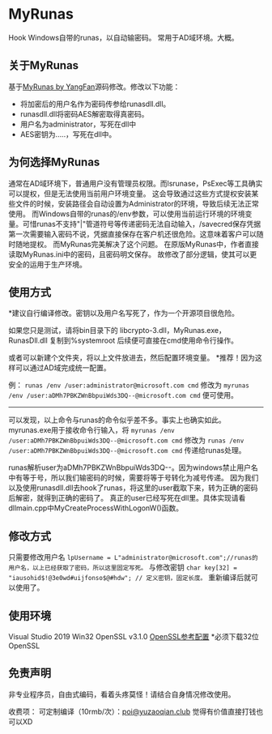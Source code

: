 # MyRunas
Hook Windows自带的runas，以自动输密码。
常用于AD域环境。大概。

## 关于MyRunas
基于[MyRunas by YangFan](https://bbs.kanxue.com/thread-185411.htm)源码修改。修改以下功能：
- 将加密后的用户名作为密码传参给runasdll.dll。
- runasdll.dll将密码AES解密取得真密码。
- 用户名为administrator，写死在dll中
- AES密钥为.....，写死在dll中。

## 为何选择MyRunas
通常在AD域环境下，普通用户没有管理员权限。而lsrunase，PsExec等工具确实可以提权，但是无法使用当前用户环境变量。
这会导致通过这些方式提权安装某些文件的时候，安装路径会自动设置为Administrator的环境，导致后续无法正常使用。
而Windows自带的runas的/env参数，可以使用当前运行环境的环境变量。可惜runas不支持"|"管道符号等传递密码无法自动输入，/savecred保存凭据第一次需要输入密码不说，凭据直接保存在客户机还很危险。这意味着客户可以随时随地提权。
而MyRunas完美解决了这个问题。
在原版MyRunas中，作者直接读取MyRunas.ini中的密码，且密码明文保存。
故修改了部分逻辑，使其可以更安全的运用于生产环境。


## 使用方式
*建议自行编译修改。密钥以及用户名写死了，作为一个开源项目很危险。

如果您只是测试，请将bin目录下的
libcrypto-3.dll，MyRunas.exe，RunasDll.dll
复制到%systemroot
后续便可直接在cmd使用命令行操作。

或者可以新建个文件夹，将以上文件放进去，然后配置环境变量。
*推荐！因为这样可以通过AD域完成统一配置。

例：
`runas /env /user:administrator@microsoft.com cmd` 
修改为
`myrunas /env /user:aDMh7PBKZWnBbpuiWds3DQ--@microsoft.com cmd`
便可使用。


---


可以发现，以上命令与runas的命令似乎差不多。事实上也确实如此。
myrunas.exe用于接收命令行输入，将
`myrunas /env /user:aDMh7PBKZWnBbpuiWds3DQ--@microsoft.com cmd`
修改为
`runas /env /user:aDMh7PBKZWnBbpuiWds3DQ--@microsoft.com cmd`
传递给runas处理。

runas解析user为aDMh7PBKZWnBbpuiWds3DQ--。因为windows禁止用户名中有等于号，所以我们输密码的时候，需要将等于号转化为减号传递。
因为我们以及使用runasdll.dll去hook了runas，将这里的user截取下来，转为正确的密码后解密，就得到正确的密码了。
真正的user已经写死在dll里。具体实现请看dllmain.cpp中MyCreateProcessWithLogonW()函数。

## 修改方式
只需要修改用户名
`lpUsername = L"administrator@microsoft.com";//runas的用户名，以上已经获取了密码，所以这里固定写死。`
与修改密钥
`char key[32] = "iausohid$!@3e0wd#uijfonso$@#hdw"; // 定义密钥，固定长度。`
重新编译后就可以使用了。


## 使用环境
Visual Studio 2019
Win32 OpenSSL v3.1.0 [OpenSSL参考配置](https://www.cnblogs.com/Galesaur-wcy/p/15060819.html)
*必须下载32位OpenSSL

## 免责声明
非专业程序员，自由式编码，看着头疼莫怪！请结合自身情况修改使用。


收费项：
可定制编译（10rmb/次）：poi@yuzaoqian.club
觉得有价值直接打钱也可以XD
